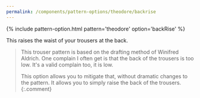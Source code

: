 ```yaml
---
permalink: /components/pattern-options/theodore/backrise
---
```

{% include pattern-option.html pattern='theodore' option='backRise' %}

This raises the waist of your trousers at the back.

> This trouser pattern is based on the drafting method of Winifred Aldrich. One complain I often get is that the back of the trousers is too low. 
> It's a valid complain too, it is low.
>
> This option allows you to mitigate that, without dramatic changes to the pattern. It allows you to simply raise the back of the trousers.
{:.comment}
